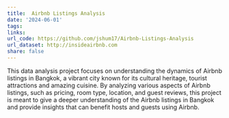 ```yaml
---
title:  Airbnb Listings Analysis
date: '2024-06-01'
tags:
links:
url_code: https://github.com/jshum17/Airbnb-Listings-Analysis
url_dataset: http://insideairbnb.com
share: false
---
```


This data analysis project focuses on understanding the dynamics of Airbnb listings in Bangkok, a vibrant city known for its cultural heritage, tourist attractions and amazing cuisine. By analyzing various aspects of Airbnb listings, such as pricing, room type, location, and guest reviews, this project is meant to give a deeper understanding of the Airbnb listings in Bangkok and provide insights that can benefit hosts and guests using Airbnb.

<!--more-->
